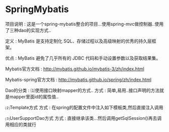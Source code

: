 # SpringMybatis

项目说明 : 
	这是一个spring-mybatis整合的项目...使用spring-mvc做控制器..使用了三种dao的实现方式..


定义 : MyBatis 是支持定制化 SQL、存储过程以及高级映射的优秀的持久层框架。

优点 : MyBatis 避免了几乎所有的 JDBC 代码和手动设置参数以及获取结果集。

Mybatis官方文档 : 
http://mybatis.github.io/mybatis-3/zh/index.html

Mybatis-spring官方文档 : 
http://mybatis.github.io/spring/zh/index.html

Dao的分类 :
⑴使用接口映射mapper的方式..
	方式 : 简单,易用..接口声明的方法就是mapper里面id的属性值..

⑵Template方式
	方式 : 
		在spring的配置文件中注入如下模板类,然后直接注入调用
			 <bean id="sqlSession" class="org.mybatis.spring.SqlSessionTemplate">
		  		<constructor-arg index="0" ref="sqlSessionFactory" />
			</bean>

⑶UserSupportDao方式
	方式 :
		直接继承该类...然后调用getSqlSession()再去调用相应的类就行
